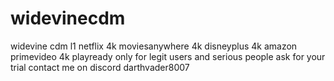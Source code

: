 # widevinecdm
widevine cdm l1 netflix 4k moviesanywhere 4k disneyplus 4k amazon primevideo 4k playready
only for legit users and serious people 
ask for your trial
contact me on discord
darthvader8007
